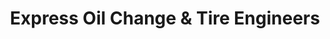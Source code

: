 ---
title: "Express Oil Change & Tire Engineers"
url: /birmingham/express-oil-change-and-tire-engineers-west-valley-avenue/
shop: tyres
---